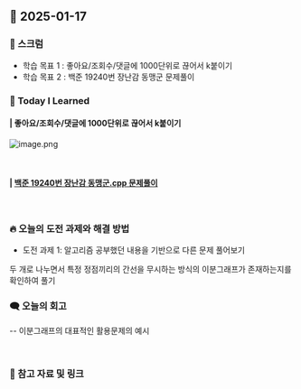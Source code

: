 ## 📆 2025-01-17

### 🔔 스크럼

- 학습 목표 1 : 좋아요/조회수/댓글에 1000단위로 끊어서 k붙이기
- 학습 목표 2 : 백준 19240번 장난감 동맹군 문제풀이
  <br/>



### 🚀 Today I Learned


#### | 좋아요/조회수/댓글에 1000단위로 끊어서 k붙이기
![image.png](https://prod-files-secure.s3.us-west-2.amazonaws.com/8b6f698e-8a67-4ad1-94b0-53ee956264c9/51163cb3-b589-49e5-ab2b-b13a78989d96/image.png)

<br/>

#### | [백준 19240번 장난감 동맹군.cpp 문제풀이](https://github.com/availrum/newb/blob/main/toyallies.cpp)

<br/>

### 🔥 오늘의 도전 과제와 해결 방법

- 도전 과제 1: 알고리즘 공부했던 내용을 기반으로 다른 문제 풀어보기
  <br/>

두 개로 나누면서 특정 정점끼리의 간선을 무시하는 방식의 이분그래프가 존재하는지를 확인하여 풀기

### 🗨️ 오늘의 회고

<!--
- 오늘의 학습 경험에 대한 자유로운 생각이나 느낀 점을 기록합니다.
- 성공적인 점, 개선해야 할 점, 새롭게 시도하고 싶은 방법 등을 포함할 수 있습니다.-->

-- 이분그래프의 대표적인 활용문제의 예시 

<br/>


### 📰 참고 자료 및 링크
